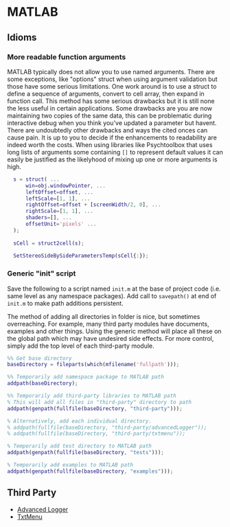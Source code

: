 # MATLAB

## Idioms

### More readable function arguments

MATLAB typically does not allow you to use named arguments. There are some exceptions, like "options" struct when using argument validation but those have some serious limitations. One work around is to use a struct to define a sequence of arguments, convert to cell array, then expand in function call. This method has some serious drawbacks but it is still none the less useful in certain applications. Some drawbacks are you are now maintaining two copies of the same data, this can be problematic during interactive debug when you think you've updated a parameter but havent. There are undoubtedly other drawbacks and ways the cited onces can cause pain. It is up to you to decide if the enhancements to readability are indeed worth the costs. When using libraries like Psychtoolbox that uses long lists of arguments some containing `[]` to represent default values it can easily be justified as the likelyhood of mixing up one or more arguments is high.

```MATLAB
  s = struct( ...
      win=obj.windowPointer, ...
      leftOffset=offset, ...
      leftScale=[1, 1], ...
      rightOffset=offset + [screenWidth/2, 0], ...
      rightScale=[1, 1], ...
      shaders=[], ...
      offsetUnit='pixels' ...
  );
  
  sCell = struct2cell(s);
  
  SetStereoSideBySideParametersTemp(sCell{:});
```

### Generic "init" script
Save the following to a script named `init.m` at the base of project code (i.e. same level as any namespace packages). Add call to `savepath()` at end of `init.m` to make path additions persistent. 

The method of adding all directories in folder is nice, but sometimes overreaching. For example, many third party modules have documents, examples and other things. Using the generic method will place all these on the global path which may have undesired side effects. For more control, simply add the top level of each third-party module.

```MATLAB
%% Get base directory
baseDirectory = fileparts(which(mfilename('fullpath')));

%% Temporarily add namespace package to MATLAB path
addpath(baseDirectory);

%% Temporarily add third-party libraries to MATLAB path
% This will add all files in "third-party" directory to path
addpath(genpath(fullfile(baseDirectory, "third-party")));

% Alternatively, add each individual directory.
% addpath(fullfile(baseDirectory, "third-party/advancedLogger"));
% addpath(fullfile(baseDirectory, "third-party/txtmenu"));

% Temporarily add test directory to MATLAB path
addpath(genpath(fullfile(baseDirectory, "tests")));

% Temporarily add examples to MATLAB path
addpath(genpath(fullfile(baseDirectory, "examples")));
```

## Third Party

- [Advanced Logger](https://www.mathworks.com/matlabcentral/fileexchange/87322-advanced-logger-for-matlab)
- [TxtMenu](https://www.mathworks.com/matlabcentral/fileexchange/28285-txtmenu-text-based-menu-for-the-command-window?s_tid=FX_rc1_behav)

